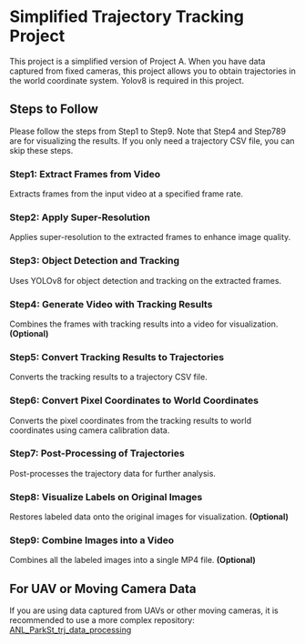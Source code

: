 # Simplified Trajectory Tracking Project

This project is a simplified version of Project A. When you have data captured from fixed cameras, this project allows you to obtain trajectories in the world coordinate system. Yolov8 is required in this project.


## Steps to Follow

Please follow the steps from Step1 to Step9. Note that Step4 and Step789 are for visualizing the results. If you only need a trajectory CSV file, you can skip these steps.

### Step1: Extract Frames from Video
Extracts frames from the input video at a specified frame rate.

### Step2: Apply Super-Resolution
Applies super-resolution to the extracted frames to enhance image quality.

### Step3: Object Detection and Tracking
Uses YOLOv8 for object detection and tracking on the extracted frames.

### Step4: Generate Video with Tracking Results
Combines the frames with tracking results into a video for visualization. **(Optional)**

### Step5: Convert Tracking Results to Trajectories
Converts the tracking results to a trajectory CSV file.

### Step6: Convert Pixel Coordinates to World Coordinates
Converts the pixel coordinates from the tracking results to world coordinates using camera calibration data.

### Step7: Post-Processing of Trajectories
Post-processes the trajectory data for further analysis.

### Step8: Visualize Labels on Original Images
Restores labeled data onto the original images for visualization. **(Optional)**

### Step9: Combine Images into a Video
Combines all the labeled images into a single MP4 file. **(Optional)**


## For UAV or Moving Camera Data

If you are using data captured from UAVs or other moving cameras, it is recommended to use a more complex repository: [ANL_ParkSt_trj_data_processing](https://github.com/Keke-Long/ANL_ParkSt_trj_data_processing)




